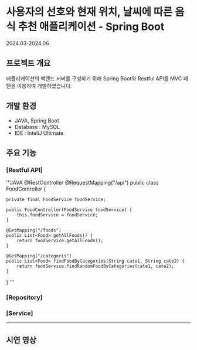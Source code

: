 # 사용자의 선호와 현재 위치, 날씨에 따른 음식 추천 애플리케이션 - Spring Boot

2024.03-2024.06


## 프로젝트 개요

애플리케이션의 백엔드 서버를 구성하기 위해 Spring Boot와 Restful API를 MVC 패턴을 이용하여 개발하였습니다.

## 개발 환경

+ JAVA, Spring Boot
+ Database : MySQL
+ IDE : InteliJ Ultimate

## 주요 기능

### [Restful API]

'''JAVA
@RestController
@RequestMapping("/api")
public class FoodController {

    private final FoodService foodService;

    public FoodController(FoodService foodService) {
        this.foodService = foodService;
    }

    @GetMapping("/foods")
    public List<Food> getAllFoods() {
        return foodService.getAllFoods();
    }

    @GetMapping("/categoris")
    public List<Food> findFoodByCategories(String cate1, String cate2) {
        return foodService.findRandomFoodByCategories(cate1, cate2);
    }
}
'''
  

### [Repository]


  
### [Service]






* * * *

## 시연 영상
